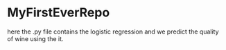 # MyFirstEverRepo

here the .py file contains the logistic regression and we predict the quality of wine using the it.
